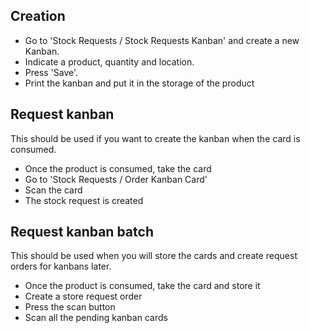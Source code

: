 ## Creation

- Go to 'Stock Requests / Stock Requests Kanban' and create a new
  Kanban.
- Indicate a product, quantity and location.
- Press 'Save'.
- Print the kanban and put it in the storage of the product

## Request kanban

This should be used if you want to create the kanban when the card is
consumed.

- Once the product is consumed, take the card
- Go to 'Stock Requests / Order Kanban Card'
- Scan the card
- The stock request is created

## Request kanban batch

This should be used when you will store the cards and create request
orders for kanbans later.

- Once the product is consumed, take the card and store it
- Create a store request order
- Press the scan button
- Scan all the pending kanban cards
